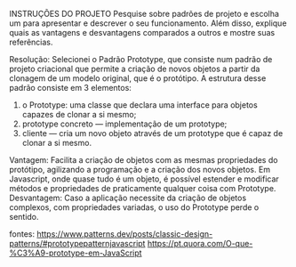 INSTRUÇÕES DO PROJETO
Pesquise sobre padrões de projeto e escolha um para apresentar e descrever o seu funcionamento. Além disso, explique quais as vantagens e desvantagens comparados a outros e mostre suas referências.

Resolução:
Selecionei o Padrão Prototype, que consiste num padrão de projeto criacional que permite a criação de novos objetos a partir da clonagem de um modelo original,
que é o protótipo.
A estrutura desse padrão consiste em 3 elementos: 
1. o Prototype: uma classe que declara uma interface para objetos capazes de clonar a si mesmo;
2. prototype concreto — implementação de um prototype;
3. cliente — cria um novo objeto através de um prototype que é capaz de clonar a si mesmo.

Vantagem: Facilita a criação de objetos com as mesmas propriedades do protótipo, agilizando a programação e a criação dos novos objetos.
Em Javascript, onde quase tudo é um objeto, é possível estender e modificar métodos e propriedades de praticamente qualquer coisa com Prototype.
Desvantagem: Caso a aplicação necessite da criação de objetos complexos, com propriedades variadas, o uso do Prototype perde o sentido.

fontes: 
https://www.patterns.dev/posts/classic-design-patterns/#prototypepatternjavascript
https://pt.quora.com/O-que-%C3%A9-prototype-em-JavaScript
